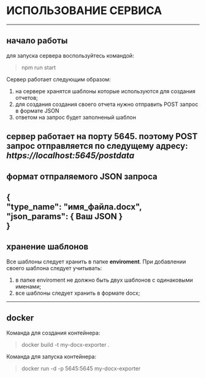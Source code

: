 # **ИСПОЛЬЗОВАНИЕ СЕРВИСА** #  
---
## **начало работы** ##  
для запуска сервера воспользуйтесь командой:
> npm run start


Сервер работает следующим образом:
1. на сервере хранятся шаблоны которые используются для создания отчетов;
1. для создания создания своего отчета нужно отправить POST запрос в формате JSON
1. ответом на запрос будет заполненый шаблон


сервер работает на порту **5645**. поэтому POST запрос отправляется по следущему адресу: ***https://localhost:5645/postdata***  
---
## **формат отпраляемого JSON запроса** ##  
{  
"type_name": "имя_файла.docx",  
"json_params": { Ваш JSON }  
}  
---
## **хранение шаблонов** ##  
Все шаблоны следует хранить в папке **enviroment**. При добавлении своего шаблона следует учитывать:  
1. в папке enviroment не должно быть двух шаблонов с одинаковыми именами;
2. все шаблоны следует хранить в формате docx;
---

## **docker** ##  
Команда для создания контейнера:  
> docker build -t my-docx-exporter .


Команда для запуска контейнера:  
> docker run -d -p 5645:5645 my-docx-exporter  
